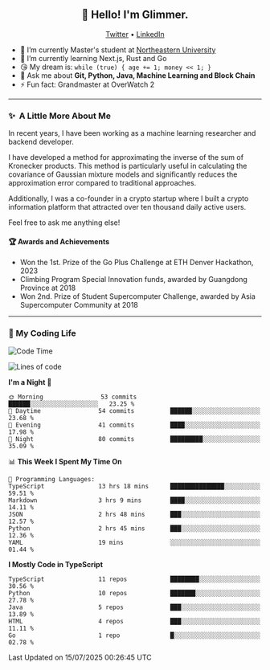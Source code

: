 <h2 align="center">👋 Hello! I'm Glimmer.</h2>
<p align="center">
  <a href="https://twitter.com/glimmerllx">Twitter</a> •
  <a href="https://www.linkedin.com/in/glimmer0x/">LinkedIn</a>
</p>

- 🔭 I’m currently Master's student at [Northeastern University](https://www.northeastern.edu/)
- 🌱 I’m currently learning Next.js, Rust and Go
- 😘 My dream is: `while (true) { age += 1; money << 1; }`
- 💬 Ask me about **Git, Python, Java, Machine Learning and Block Chain**
- ⚡ Fun fact: Grandmaster at OverWatch 2

---
### ✨&nbsp; A Little More About Me
In recent years, I have been working as a machine learning researcher and backend developer. 

I have developed a method for approximating the inverse of the sum of Kronecker products. This method is particularly useful in calculating the covariance of Gaussian mixture models and significantly reduces the approximation error compared to traditional approaches.

Additionally, I was a co-founder in a crypto startup where I built a crypto information platform that attracted over ten thousand daily active users.

Feel free to ask me anything else!

#### 🏆 Awards and Achievements
- Won the 1st. Prize of the Go Plus Challenge at ETH Denver Hackathon, 2023
- Climbing Program Special Innovation funds, awarded by Guangdong Province at 2018
- Won 2nd. Prize of Student Supercomputer Challenge, awarded by Asia Supercomputer Community at 2018

---
### 🤗 My Coding Life
<!--START_SECTION:waka-->
![Code Time](http://img.shields.io/badge/Code%20Time-2%2C013%20hrs%209%20mins-blue)

![Lines of code](https://img.shields.io/badge/From%20Hello%20World%20I%27ve%20Written-2.3%20million%20lines%20of%20code-blue)

**I'm a Night 🦉** 

```text
🌞 Morning                53 commits          ██████░░░░░░░░░░░░░░░░░░░   23.25 % 
🌆 Daytime                54 commits          ██████░░░░░░░░░░░░░░░░░░░   23.68 % 
🌃 Evening                41 commits          ████░░░░░░░░░░░░░░░░░░░░░   17.98 % 
🌙 Night                  80 commits          █████████░░░░░░░░░░░░░░░░   35.09 % 
```


📊 **This Week I Spent My Time On** 

```text
💬 Programming Languages: 
TypeScript               13 hrs 18 mins      ███████████████░░░░░░░░░░   59.51 % 
Markdown                 3 hrs 9 mins        ████░░░░░░░░░░░░░░░░░░░░░   14.11 % 
JSON                     2 hrs 48 mins       ███░░░░░░░░░░░░░░░░░░░░░░   12.57 % 
Python                   2 hrs 45 mins       ███░░░░░░░░░░░░░░░░░░░░░░   12.36 % 
YAML                     19 mins             ░░░░░░░░░░░░░░░░░░░░░░░░░   01.44 % 
```

**I Mostly Code in TypeScript** 

```text
TypeScript               11 repos            ████████░░░░░░░░░░░░░░░░░   30.56 % 
Python                   10 repos            ███████░░░░░░░░░░░░░░░░░░   27.78 % 
Java                     5 repos             ███░░░░░░░░░░░░░░░░░░░░░░   13.89 % 
HTML                     4 repos             ███░░░░░░░░░░░░░░░░░░░░░░   11.11 % 
Go                       1 repo              █░░░░░░░░░░░░░░░░░░░░░░░░   02.78 % 
```




 Last Updated on 15/07/2025 00:26:45 UTC
<!--END_SECTION:waka-->
